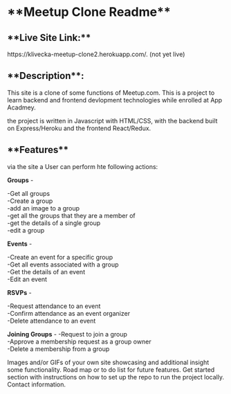 <h1>**Meetup Clone Readme**</h1>

<h2>**Live Site Link:** </h2>
https://klivecka-meetup-clone2.herokuapp.com/. (not yet live)

<h2>**Description**: </h2>
This site is a clone of some functions of Meetup.com. 
This is a project to learn backend and frontend devlopment technologies while enrolled at App Acadmey.

the project is written in Javascript with HTML/CSS, with the backend built on Express/Heroku and the frontend React/Redux.

<h2>**Features**</h2>

via the site a User can perform hte following actions:

**Groups** - 

-Get all groups <br/>
-Create a group <br/>
-add an image to a group <br/>
-get all the groups that they are a member of <br/>
-get the details of a single group <br/>
-edit a group <br/>

**Events** - 

-Create an event for a specific group</br>
-Get all events associated with a group  </br>
-Get the details of an event  </br>
-Edit an event  </br>

**RSVPs** - 

-Request attendance to an event  </br>
-Confirm attendance as an event organizer </br>
-Delete attendance to an event  </br>

**Joining Groups** -
-Request to join a group </br>
-Approve a membership request as a group owner  </br>
-Delete a membership from a group  </br>


Images and/or GIFs of your own site showcasing and additional insight some functionality.
Road map or to do list for future features.
Get started section with instructions on how to set up the repo to run the project locally.
Contact information.

